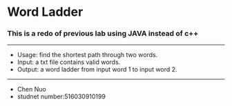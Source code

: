 # Word Ladder
### This is a redo of previous lab using JAVA instead of c++  
---
+ Usage: find the shortest path through two words.  
+ Input: a txt file contains valid words.  
+ Output: a word ladder from input word 1 to input word 2.  
---
+ Chen Nuo  
+ studnet number:516030910199